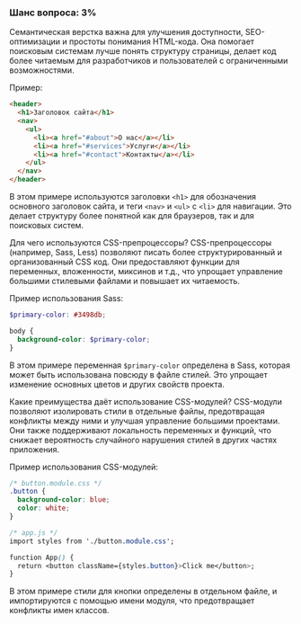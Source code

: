 ### Шанс вопроса: 3%

Семантическая верстка важна для улучшения доступности, SEO-оптимизации и простоты понимания HTML-кода. Она помогает поисковым системам лучше понять структуру страницы, делает код более читаемым для разработчиков и пользователей с ограниченными возможностями.

Пример:
```html
<header>
  <h1>Заголовок сайта</h1>
  <nav>
    <ul>
      <li><a href="#about">О нас</a></li>
      <li><a href="#services">Услуги</a></li>
      <li><a href="#contact">Контакты</a></li>
    </ul>
  </nav>
</header>
```
В этом примере используются заголовки `<h1>` для обозначения основного заголовок сайта, и теги `<nav>` и `<ul>` с `<li>` для навигации. Это делает структуру более понятной как для браузеров, так и для поисковых систем.

Для чего используются CSS-препроцессоры?
CSS-препроцессоры (например, Sass, Less) позволяют писать более структурированный и организованный CSS код. Они предоставляют функции для переменных, вложенности, миксинов и т.д., что упрощает управление большими стилевыми файлами и повышает их читаемость.

Пример использования Sass:
```scss
$primary-color: #3498db;

body {
  background-color: $primary-color;
}
```
В этом примере переменная `$primary-color` определена в Sass, которая может быть использована повсюду в файле стилей. Это упрощает изменение основных цветов и других свойств проекта.

Какие преимущества даёт использование CSS-модулей?
CSS-модули позволяют изолировать стили в отдельные файлы, предотвращая конфликты между ними и улучшая управление большими проектами. Они также поддерживают локальность переменных и функций, что снижает вероятность случайного нарушения стилей в других частях приложения.

Пример использования CSS-модулей:
```css
/* button.module.css */
.button {
  background-color: blue;
  color: white;
}

/* app.js */
import styles from './button.module.css';

function App() {
  return <button className={styles.button}>Click me</button>;
}
```
В этом примере стили для кнопки определены в отдельном файле, и импортируются с помощью имени модуля, что предотвращает конфликты имен классов.